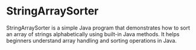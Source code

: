 # StringArraySorter
StringArraySorter is a simple Java program that demonstrates how to sort an array of strings alphabetically using built-in Java methods. It helps beginners understand array handling and sorting operations in Java.
